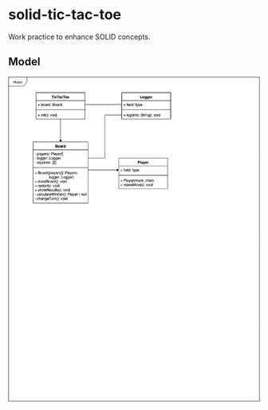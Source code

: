 # solid-tic-tac-toe
Work practice to enhance SOLID concepts.

## Model
![UML Diagram Model](solid%20tic%20tac%20toe.png)